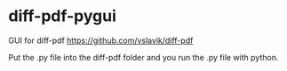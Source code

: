 # diff-pdf-pygui
GUI for diff-pdf https://github.com/vslavik/diff-pdf

Put the .py file into the diff-pdf folder and you run the .py file with python.
